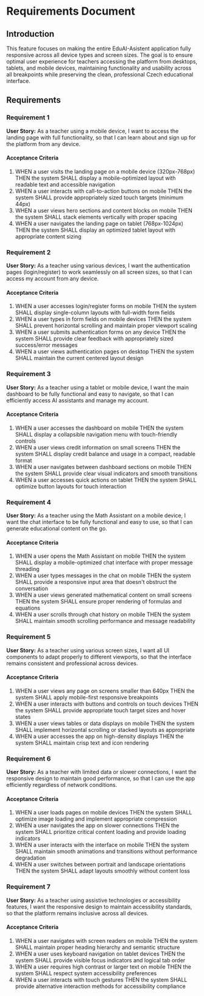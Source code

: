 # Requirements Document

## Introduction

This feature focuses on making the entire EduAI-Asistent application fully responsive across all device types and screen sizes. The goal is to ensure optimal user experience for teachers accessing the platform from desktops, tablets, and mobile devices, maintaining functionality and usability across all breakpoints while preserving the clean, professional Czech educational interface.

## Requirements

### Requirement 1

**User Story:** As a teacher using a mobile device, I want to access the landing page with full functionality, so that I can learn about and sign up for the platform from any device.

#### Acceptance Criteria

1. WHEN a user visits the landing page on a mobile device (320px-768px) THEN the system SHALL display a mobile-optimized layout with readable text and accessible navigation
2. WHEN a user interacts with call-to-action buttons on mobile THEN the system SHALL provide appropriately sized touch targets (minimum 44px)
3. WHEN a user views hero sections and content blocks on mobile THEN the system SHALL stack elements vertically with proper spacing
4. WHEN a user navigates the landing page on tablet (768px-1024px) THEN the system SHALL display an optimized tablet layout with appropriate content sizing

### Requirement 2

**User Story:** As a teacher using various devices, I want the authentication pages (login/register) to work seamlessly on all screen sizes, so that I can access my account from any device.

#### Acceptance Criteria

1. WHEN a user accesses login/register forms on mobile THEN the system SHALL display single-column layouts with full-width form fields
2. WHEN a user types in form fields on mobile devices THEN the system SHALL prevent horizontal scrolling and maintain proper viewport scaling
3. WHEN a user submits authentication forms on any device THEN the system SHALL provide clear feedback with appropriately sized success/error messages
4. WHEN a user views authentication pages on desktop THEN the system SHALL maintain the current centered layout design

### Requirement 3

**User Story:** As a teacher using a tablet or mobile device, I want the main dashboard to be fully functional and easy to navigate, so that I can efficiently access AI assistants and manage my account.

#### Acceptance Criteria

1. WHEN a user accesses the dashboard on mobile THEN the system SHALL display a collapsible navigation menu with touch-friendly controls
2. WHEN a user views credit information on small screens THEN the system SHALL display credit balance and usage in a compact, readable format
3. WHEN a user navigates between dashboard sections on mobile THEN the system SHALL provide clear visual indicators and smooth transitions
4. WHEN a user accesses quick actions on tablet THEN the system SHALL optimize button layouts for touch interaction

### Requirement 4

**User Story:** As a teacher using the Math Assistant on a mobile device, I want the chat interface to be fully functional and easy to use, so that I can generate educational content on the go.

#### Acceptance Criteria

1. WHEN a user opens the Math Assistant on mobile THEN the system SHALL display a mobile-optimized chat interface with proper message threading
2. WHEN a user types messages in the chat on mobile THEN the system SHALL provide a responsive input area that doesn't obstruct the conversation
3. WHEN a user views generated mathematical content on small screens THEN the system SHALL ensure proper rendering of formulas and equations
4. WHEN a user scrolls through chat history on mobile THEN the system SHALL maintain smooth scrolling performance and message readability

### Requirement 5

**User Story:** As a teacher using various screen sizes, I want all UI components to adapt properly to different viewports, so that the interface remains consistent and professional across devices.

#### Acceptance Criteria

1. WHEN a user views any page on screens smaller than 640px THEN the system SHALL apply mobile-first responsive breakpoints
2. WHEN a user interacts with buttons and controls on touch devices THEN the system SHALL provide appropriate touch target sizes and hover states
3. WHEN a user views tables or data displays on mobile THEN the system SHALL implement horizontal scrolling or stacked layouts as appropriate
4. WHEN a user accesses the app on high-density displays THEN the system SHALL maintain crisp text and icon rendering

### Requirement 6

**User Story:** As a teacher with limited data or slower connections, I want the responsive design to maintain good performance, so that I can use the app efficiently regardless of network conditions.

#### Acceptance Criteria

1. WHEN a user loads pages on mobile devices THEN the system SHALL optimize image loading and implement appropriate compression
2. WHEN a user navigates the app on slower connections THEN the system SHALL prioritize critical content loading and provide loading indicators
3. WHEN a user interacts with the interface on mobile THEN the system SHALL maintain smooth animations and transitions without performance degradation
4. WHEN a user switches between portrait and landscape orientations THEN the system SHALL adapt layouts smoothly without content loss

### Requirement 7

**User Story:** As a teacher using assistive technologies or accessibility features, I want the responsive design to maintain accessibility standards, so that the platform remains inclusive across all devices.

#### Acceptance Criteria

1. WHEN a user navigates with screen readers on mobile THEN the system SHALL maintain proper heading hierarchy and semantic structure
2. WHEN a user uses keyboard navigation on tablet devices THEN the system SHALL provide visible focus indicators and logical tab order
3. WHEN a user requires high contrast or larger text on mobile THEN the system SHALL respect system accessibility preferences
4. WHEN a user interacts with touch gestures THEN the system SHALL provide alternative interaction methods for accessibility compliance